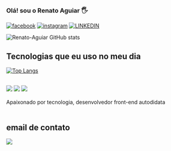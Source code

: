 ### Olá! sou o Renato Aguiar 🖐️

[![facebook](https://img.shields.io/badge/Facebook-1877F2?style=for-the-badge&logo=facebook&logoColor=white)](https://www.facebook.com/renato.aguiar.desenvolvedor/)
[![instagram](https://img.shields.io/badge/Instagram-E4405F?style=for-the-badge&logo=instagram&logoColor=white)](https://www.instagram.com/renatoibbk/)
[![LINKEDIN](https://img.shields.io/badge/LinkedIn-0077B5?style=for-the-badge&logo=linkedin&logoColor=white)](https://www.linkedin.com/in/renato-aguiar-de-souza/)

![Renato-Aguiar GitHub stats](https://github-readme-stats.vercel.app/api?username=Renato-Aguiar&show_icons=true&theme=radical)
## Tecnologias que eu uso no meu dia 
[![Top Langs](https://github-readme-stats.vercel.app/api/top-langs/?username=Renato-Aguiar)](https://github.com/anuraghazra/github-readme-stats)
<div style="display: inline_block"><br/>
<img src="https://img.shields.io/badge/HTML5-E34F26?style=for-the-badge&logo=html5&logoColor=white"> 
<img src="https://img.shields.io/badge/CSS3-1572B6?style=for-the-badge&logo=css3&logoColor=white">
<img src="https://img.shields.io/badge/JavaScript-F7DF1E?style=for-the-badge&logo=javascript&logoColor=black">
<img src>
<div>
<br>
Apaixonado por tecnologia, desenvolvedor front-end autodidata
<br/>
<br>

<h2> email de contato</h2>
<div style="display: inline_block">
<a href="mailto:renatoibbk@gmail.com">
<img 
src="https://img.shields.io/badge/Gmail-D14836?style=for-the-badge&logo=gmail&logoColor=white" > 
</a>

</div>
